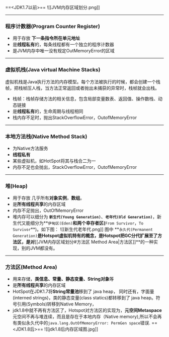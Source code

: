 ==<JDK1.7以前>==
![[JVM内存区域划分.png]]

---
### 程序计数器(Program Counter Register)
- 用于存放 **下一条指令所在单元地址**
- 是**线程私有**的，每条线程都有一个独立的程序计数器
- 是JVM内存中唯一没有规定OutMemoryError的区域

---

### 虚拟机栈(Java virtual Machine Stacks)  
虚拟机栈是Java执行方法的内存模型。每个方法被执行的时候，都会创建一个栈帧，把栈帧压人栈，当方法正常返回或者抛出未捕获的异常时，栈帧就会出栈。
- 栈帧：栈帧存储方法的相关信息，包含局部变量数表、返回值、操作数栈、动态链接
- 是**线程私有**的，生命周期与线程相同
- 栈内存不足时，抛出StackOverflowError，OutofMemoryError

---

### 本地方法栈(Native Method Stack)
- 为Native方法服务
- **线程私有**
- 某些虚拟机，如HotSpot将其与栈合二为一
- 内存不足也会抛出，StackOverflowError，OutofMemoryError

---

### 堆(Heap)
- 用于存放 几乎所有**对象实例**，**数组**。
- 是**所有线程共享**的内存区域
- 内存不足抛出，OutOfMemoryError
- 堆内存可以细分为 **`新生代(Young Generation)`**、**`老年代(Old Generation)`**，新生代又能细分为**`伊甸区(Eden)`**和两个幸存者区(**`From Survivor`，`To Survivor`**)。如下图：
![[新生代老年代.png]]
图中 **`永久代(Permanent Generation)`**是Hotspot虚拟机特有的概念，是Hotspot把GC分代扩展至了方法区，是对**[[JVM内存区域划分#方法区 Method Area|方法区]]**的一种实现，别的JVM都没有。

---
### 方法区(Method Area)
- 用来存储，**类信息、常量、静态变量、String对象**等
- 是**所有线程共享**的内存区域
- HotSpot在JDK1.7将**String常量池**移到了 java heap，
同时还有，字面量(interned strings)，类的静态变量(class statics)都转移到了 java heap。符号引用(Symbols)转移到Native Memory，
- jdk1.8中就不再有方法区了，Hotspot对方法区的实现为，**元空间Metaspace**
元空间不再与堆连续，而且是存在于本地内存（Native memory),所以不会再有类似永久代中的`java.lang.OutOfMemoryError: PermGen space`错误.
==<JDK1.8后>==
![[jdk1.8后内存区域图.jpg]]
